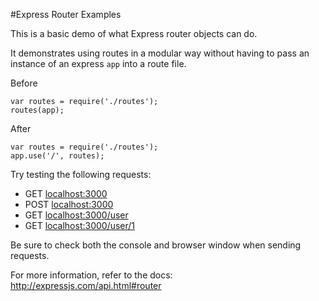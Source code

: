 #Express Router Examples

This is a basic demo of what Express router objects can do.

It demonstrates using routes in a modular way without having to pass an instance of an express `app` into a route file.

Before
```
var routes = require('./routes');
routes(app);
```

After
```
var routes = require('./routes');
app.use('/', routes);
```

Try testing the following requests:

- GET [localhost:3000](http://localhost:3000)
- POST [localhost:3000](http://localhost:3000)
- GET [localhost:3000/user](http://localhost:3000/user)
- GET [localhost:3000/user/1](http://localhost:3000/user/1)

Be sure to check both the console and browser window when sending requests.

For more information, refer to the docs: http://expressjs.com/api.html#router
